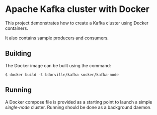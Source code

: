 # Apache Kafka cluster with Docker

This project demonstrates how to create a Kafka cluster using Docker containers.

It also contains sample producers and consumers.

## Building

The Docker image can be built using the command:

    $ docker build -t bdorville/kafka socker/kafka-node

## Running

A Docker compose file is provided as a starting point to launch a simple *single-node* cluster. Running should be done as a background daemon.